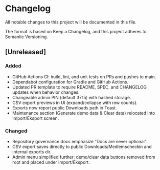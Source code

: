 # Changelog

All notable changes to this project will be documented in this file.

The format is based on Keep a Changelog, and this project adheres to Semantic Versioning.

## [Unreleased]
### Added
- GitHub Actions CI: build, lint, and unit tests on PRs and pushes to main.
- Dependabot configuration for Gradle and GitHub Actions.
- Updated PR template to require README, SPEC, and CHANGELOG updates when behavior changes.
- Changeable admin PIN (default 3715) with hashed storage.
- CSV export previews in UI (expand/collapse with row counts).
- Exports now report public Downloads path in Toast.
- Maintenance section (Generate demo data & Clear data) relocated into Import/Eksport screen.

### Changed
- Repository governance docs emphasize "Docs are never optional".
- CSV export saves directly to public Downloads/Medlemscheckin and internal exports dir.
- Admin menu simplified further; demo/clear data buttons removed from root and placed under Import/Eksport.

